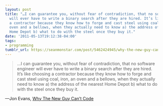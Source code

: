 ```yaml
---
layout: post
title: "…I can guarantee you, without fear of contradiction, that no software engineer
  will ever have to write a binary search after they are hired. It’s like choosing
  a contractor because they know how to forge and cast steel using coal, iron, an
  oven and a bellows, when they actually need to know a) the address of the nearest
  Home Depot b) what to do with the steel once they buy it."
date: '2011-05-13T19:12:38-04:00'
tags:
- programming
tumblr_url: https://seanmonstar.com/post/5462424945/why-the-new-guy-cant-code
---
```

> …I can guarantee you, without fear of contradiction, that no software engineer will ever have to write a binary search after they are hired. It’s like choosing a contractor because they know how to forge and cast steel using coal, iron, an oven and a bellows, when they actually need to know a) the address of the nearest Home Depot b) what to do with the steel once they buy it.

—Jon Evans,&nbsp;[Why The New Guy Can’t Code](http://techcrunch.com/2011/05/07/why-the-new-guy-cant-code/)
